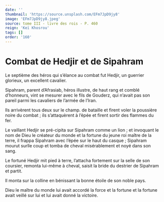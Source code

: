 ```yaml
---
date: ''
thumbnail: 'https://source.unsplash.com/EFm7JpD9jy8'
image: 'EFm7JpD9jy8.jpeg'
source: tome III - livre des rois - P. 460
reign: 'Keï Khosrou'
tags: []
order: '160'
---
```


# Combat de Hedjir et de Sipahram

Le septième des héros qui s’élance au combat fut Hedjir, un guerrier glorieux, un excellent cavalier.

Sipahram, parent d’Afrasiab, héros illustre, de haut rang et comblé d’honneurs, vint se mesurer avec le fils de Gouderz, qui n’avait pas son pareil parmi les cavaliers de l’armée de l’Iran.

Ils arrivèrent tous deux sur le champ. de bataille et firent voler la poussière noire du combat ; ils s’attaquèrent à l’épée et firent sortir des flammes du fer.

Le vaillant Hedjir se pré-cipita sur Sipahram comme un lion ; et invoquant le nom de Dieu le créateur du monde et la fortune du jeune roi maître de la terre, il frappa Sipahram avec l’épée sur le haut du casque ; Sipahram mourut surlle coup et tomba de cheval misérablement et noyé dans son sang.

Le fortuné Hedjir mit pied à terre, l’attacha fortement sur la selle de son coursier, remonta lui-même à cheval, saisit la bride du destrier de Sipahram et partit.

Il monta sur la colline en bénissant la bonne étoile de son noble pays.

Dieu le maître du monde lui avait accordé la force et la fortune et la fortune avait veillé sur lui et lui avait donné la victoire.
